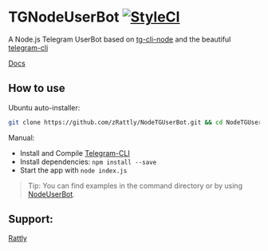 # TGNodeUserBot [![StyleCI](https://github.styleci.io/repos/188240465/shield?branch=master)](https://github.styleci.io/repos/188240465)
A Node.js Telegram UserBot based on [tg-cli-node](https://github.com/vysheng/tg) and the beautiful [telegram-cli](https://github.com/vysheng/tg)

[Docs](https://github.com/zRattly/NodeTGUserBot/wiki/Documentation)
## How to use
Ubuntu auto-installer:
```bash
git clone https://github.com/zRattly/NodeTGUserBot.git && cd NodeTGUserBot && sh install.sh
```
Manual:

* Install and Compile [Telegram-CLI](https://github.com/vysheng/tg)
* Install dependencies: ```npm install --save``` 
* Start the  app with ```node index.js```

>Tip: You can find examples in the command directory or by using [NodeUserBot](https://github.com/zRattly/NodeUserBot).

## Support:
[Rattly](t.me/RattlyBot)

